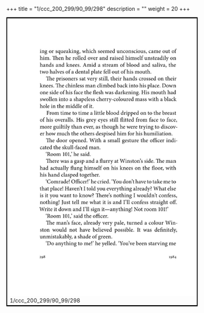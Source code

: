 +++
title = "1/ccc_200_299/90_99/298"
description = ""
weight = 20
+++

<table style="border:2px solid black;max-width:800px;max-height:800px;" 
><tr><td><img class="center-fit-jpg"
src="/jpg_/out_jpg_1984__298.jpg"  >1/ccc_200_299/90_99/298</img></td></tr></table>